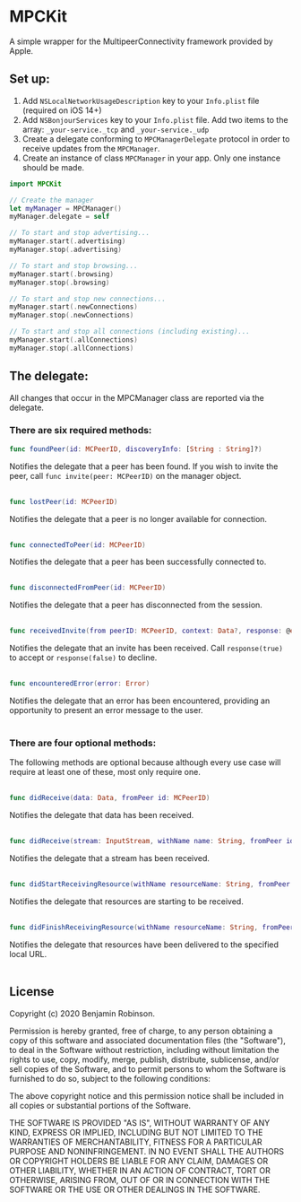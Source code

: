 # MPCKit

A simple wrapper for the MultipeerConnectivity framework provided by Apple.

## Set up:

1. Add `NSLocalNetworkUsageDescription` key to your `Info.plist` file (required on iOS 14+)
2. Add `NSBonjourServices` key to your `Info.plist` file. Add two items to the array: `_your-service._tcp` and `_your-service._udp`
3. Create a delegate conforming to `MPCManagerDelegate` protocol in order to receive updates from the `MPCManager`.
4. Create an instance of class `MPCManager` in your app. Only one instance should be made.

```swift
import MPCKit

// Create the manager
let myManager = MPCManager()
myManager.delegate = self

// To start and stop advertising...
myManager.start(.advertising)
myManager.stop(.advertising)

// To start and stop browsing...
myManager.start(.browsing)
myManager.stop(.browsing)

// To start and stop new connections...
myManager.start(.newConnections)
myManager.stop(.newConnections)

// To start and stop all connections (including existing)...
myManager.start(.allConnections)
myManager.stop(.allConnections)
```
## The delegate:

All changes that occur in the MPCManager class are reported via the delegate. 

### There are six required methods:

```swift
func foundPeer(id: MCPeerID, discoveryInfo: [String : String]?)
```
Notifies the delegate that a peer has been found. If you wish to invite the peer, call `func invite(peer: MCPeerID)` on the manager object.<br><br>

```swift
func lostPeer(id: MCPeerID)
```
Notifies the delegate that a peer is no longer available for connection.<br><br>

```swift
func connectedToPeer(id: MCPeerID)
```
Notifies the delegate that a peer has been successfully connected to.<br><br>

```swift
func disconnectedFromPeer(id: MCPeerID)
```
Notifies the delegate that a peer has disconnected from the session.<br><br>

```swift
func receivedInvite(from peerID: MCPeerID, context: Data?, response: @escaping (Bool) -> Void)
```
Notifies the delegate that an invite has been received. Call `response(true)` to accept or `response(false)` to decline.<br><br>

```swift
func encounteredError(error: Error)
```
Notifies the delegate that an error has been encountered, providing an opportunity to present an error message to the user.<br><br>

### There are four optional methods:

The following methods are optional because although every use case will require at least one of these, most only require one.<br><br>

```swift
func didReceive(data: Data, fromPeer id: MCPeerID)
```
Notifies the delegate that data has been received.<br><br>

```swift
func didReceive(stream: InputStream, withName name: String, fromPeer id: MCPeerID)
```
Notifies the delegate that a stream has been received.<br><br>

```swift
func didStartReceivingResource(withName resourceName: String, fromPeer id: MCPeerID, progress: Progress)
```
Notifies the delegate that resources are starting to be received.<br><br>

```swift
func didFinishReceivingResource(withName resourceName: String, fromPeer id: MCPeerID, at localURL: URL?, withError error: Error?)
```
Notifies the delegate that resources have been delivered to the specified local URL.<br><br>

## License

Copyright (c) 2020 Benjamin Robinson.

Permission is hereby granted, free of charge, to any person obtaining a copy of this software and associated documentation files (the "Software"), to deal in the Software without restriction, including without limitation the rights to use, copy, modify, merge, publish, distribute, sublicense, and/or sell copies of the Software, and to permit persons to whom the Software is furnished to do so, subject to the following conditions:

The above copyright notice and this permission notice shall be included in all copies or substantial portions of the Software.

THE SOFTWARE IS PROVIDED "AS IS", WITHOUT WARRANTY OF ANY KIND, EXPRESS OR IMPLIED, INCLUDING BUT NOT LIMITED TO THE WARRANTIES OF MERCHANTABILITY, FITNESS FOR A PARTICULAR PURPOSE AND NONINFRINGEMENT. IN NO EVENT SHALL THE AUTHORS OR COPYRIGHT HOLDERS BE LIABLE FOR ANY CLAIM, DAMAGES OR OTHER LIABILITY, WHETHER IN AN ACTION OF CONTRACT, TORT OR OTHERWISE, ARISING FROM, OUT OF OR IN CONNECTION WITH THE SOFTWARE OR THE USE OR OTHER DEALINGS IN THE SOFTWARE.
